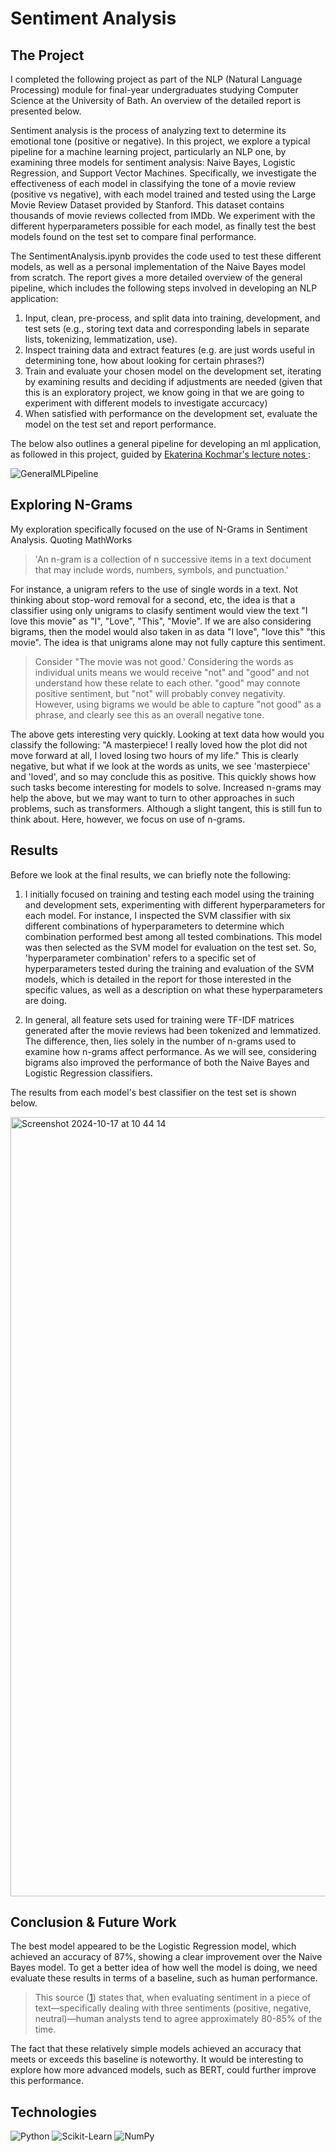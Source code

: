 # Sentiment Analysis

## The Project
I completed the following project as part of the NLP (Natural Language Processing) module for final-year undergraduates studying Computer Science at the University of Bath. An overview of the detailed report is presented below.

Sentiment analysis is the process of analyzing text to determine its emotional tone (positive or negative). In this project, we explore a typical pipeline for a machine learning project, particularly an NLP one, by examining three models for sentiment analysis: Naive Bayes, Logistic Regression, and Support Vector Machines. Specifically, we investigate the effectiveness of each model in classifying the tone of a movie review (positive vs negative), with each model trained and tested using the Large Movie Review Dataset provided by Stanford. This dataset contains thousands of movie reviews collected from IMDb. We experiment with the different hyperparameters possible for each model, as finally test the best models found on the test set to compare final performance. 

The SentimentAnalysis.ipynb provides the code used to test these different models, as well as a personal implementation of the Naive Bayes model from scratch. The report gives a more detailed overview of the general pipeline, which includes the following steps involved in developing an NLP application:
1) Input, clean, pre-process, and split data into training, development, and test sets (e.g., storing text data and corresponding labels in separate lists, tokenizing, lemmatization, use).
2) Inspect training data and extract features (e.g. are just words useful in determining tone, how about looking for certain phrases?)
3) Train and evaluate your chosen model on the development set, iterating by examining results and deciding if adjustments are needed (given that this is an exploratory project, we know going in that we are going to experiment with different models to investigate accurcacy)
4) When satisfied with performance on the development set, evaluate the model on the test set and report performance.

The below also outlines a general pipeline for developing an ml application, as followed in this project, guided by [Ekaterina Kochmar's lecture notes ](https://ekochmar.github.io/nlp-course/):

![GeneralMLPipeline](https://github.com/user-attachments/assets/0dfca7b3-ea93-49fa-b7f5-f30b2d8fef5c)

## Exploring N-Grams
My exploration specifically focused on the use of N-Grams in Sentiment Analysis. Quoting MathWorks
> 'An n-gram is a collection of n successive items in a text document that may include words, numbers, symbols, and punctuation.'

For instance, a unigram refers to the use of single words in a text. Not thinking about stop-word removal for a second, etc, the idea is that a classifier using only unigrams to clasify sentiment would view the text "I love this movie" as "I", "Love", "This", "Movie". If we are also considering bigrams, then the model would also taken in as data "I love", "love this" "this movie". The idea is that unigrams alone may not fully capture this sentiment.
> Consider "The movie was not good.' Considering the words as individual units means we would receive "not" and "good" and not understand how these relate to each other. "good" may connote positive sentiment, but "not" will probably convey negativity. However, using bigrams we would be able to capture "not good" as a phrase, and clearly see this as an overall negative tone.

The above gets interesting very quickly. Looking at text data how would you classify the following: "A masterpiece! I really loved how the plot did not move forward at all, I loved losing two hours of my life." This is clearly negative, but what if we look at the words as units, we see 'masterpiece' and 'loved', and so may conclude this as positive. This quickly shows how such tasks become interesting for models to solve. Increased n-grams may help the above, but we may want to turn to other approaches in such problems, such as transformers. Although a slight tangent, this is still fun to think about. Here, however, we focus on use of n-grams. 

## Results
Before we look at the final results, we can briefly note the following:
1) I initially focused on training and testing each model using the training and development sets, experimenting with different hyperparameters for each model. For instance, I inspected the SVM classifier with six different combinations of hyperparameters to determine which combination performed best among all tested combinations. This model was then selected as the SVM model for evaluation on the test set. So, 'hyperparameter combination' refers to a specific set of hyperparameters tested during the training and evaluation of the SVM models, which is detailed in the report for those interested in the specific values, as well as a description on what these hyperparameters are doing.

2) In general, all feature sets used for training were TF-IDF matrices generated after the movie reviews had been tokenized and lemmatized. The difference, then, lies solely in the number of n-grams used to examine how n-grams affect performance. As we will see, considering bigrams also improved the performance of both the Naive Bayes and Logistic Regression classifiers.

The results from each model's best classifier on the test set is shown below.
  
<img width="1247" alt="Screenshot 2024-10-17 at 10 44 14" src="https://github.com/user-attachments/assets/ad641e6a-1bb4-478d-8046-4371434c1e2b">

## Conclusion & Future Work
The best model appeared to be the Logistic Regression model, which achieved an accuracy of 87%, showing a clear improvement over the Naive Bayes model. To get a better idea of how well the model is doing, we need evaluate these results in terms of a baseline, such as human performance.

>  This source ([1]) states that, when evaluating sentiment in a piece of text—specifically dealing with three sentiments (positive, negative, neutral)—human analysts tend to agree approximately 80-85% of the time.

The fact that these relatively simple models achieved an accuracy that meets or exceeds this baseline is noteworthy. It would be interesting to explore how more advanced models, such as BERT, could further improve this performance.


## Technologies
<p>
  <img alt="Python" src="https://img.shields.io/badge/Python-ffffc5?logo=python&logoColor=black"/>
  <img alt="Scikit-Learn" src="https://img.shields.io/badge/Scikit--Learn-ffdbbb?logo=scikitlearn&logoColor=black"/>
  <img alt="NumPy" src="https://img.shields.io/badge/NumPy-add8e6?logo=numpy&logoColor=black"/>
</p>

[1]: https://www.lexalytics.com/blog/sentiment-accuracy-baseline-testing/#:~:text=Setting%20a%20baseline%20sentiment%20accuracy,training%20a%20sentiment%20scoring%20system.



